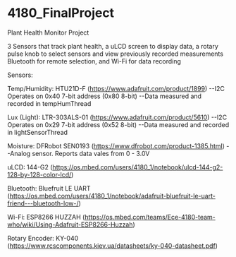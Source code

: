 # 4180_FinalProject
Plant Health Monitor Project

3 Sensors that track plant health, a uLCD screen to display data, a rotary pulse knob to select sensors and view previously recorded measurements
Bluetooth for remote selection, and Wi-Fi for data recording

Sensors:

Temp/Humidity: HTU21D-F (https://www.adafruit.com/product/1899)
--I2C Operates on 0x40 7-bit address (0x80 8-bit)
--Data measured and recorded in tempHumThread

Lux (Light): LTR-303ALS-01 (https://www.adafruit.com/product/5610)
--I2C Operates on 0x29 7-bit address (0x52 8-bit)
--Data measured and recorded in lightSensorThread

Moisture: DFRobot SEN0193 (https://www.dfrobot.com/product-1385.html)
--Analog sensor. Reports data vales from 0 - 3.0V

uLCD: 144-G2 (https://os.mbed.com/users/4180_1/notebook/ulcd-144-g2-128-by-128-color-lcd/)

Bluetooth: Bluefruit LE UART (https://os.mbed.com/users/4180_1/notebook/adafruit-bluefruit-le-uart-friend---bluetooth-low-/)

Wi-Fi: ESP8266 HUZZAH (https://os.mbed.com/teams/Ece-4180-team-who/wiki/Using-Adafruit-ESP8266-Huzzah)

Rotary Encoder: KY-040 (https://www.rcscomponents.kiev.ua/datasheets/ky-040-datasheet.pdf)
